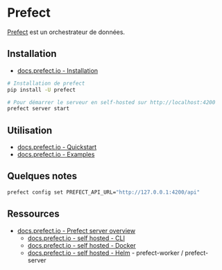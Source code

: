 # Prefect

[Prefect](https://docs.prefect.io/v3/get-started/index) est un orchestrateur de données.

## Installation

* [docs.prefect.io - Installation](https://docs.prefect.io/v3/get-started/install)

```bash
# Installation de prefect
pip install -U prefect

# Pour démarrer le serveur en self-hosted sur http://localhost:4200
prefect server start
```

## Utilisation

* [docs.prefect.io - Quickstart](https://docs.prefect.io/v3/get-started/quickstart)
* [docs.prefect.io - Examples](https://docs.prefect.io/v3/examples/index)

## Quelques notes

```bash
prefect config set PREFECT_API_URL="http://127.0.0.1:4200/api"
```

## Ressources

* [docs.prefect.io - Prefect server overview](https://docs.prefect.io/v3/manage/server/index)
    * [docs.prefect.io - self hosted - CLI](https://docs.prefect.io/v3/manage/server/examples/cli)
    * [docs.prefect.io - self hosted - Docker](https://docs.prefect.io/v3/manage/server/examples/docker)
    * [docs.prefect.io - self hosted - Helm](https://docs.prefect.io/v3/manage/server/examples/helm) - prefect-worker / prefect-server
